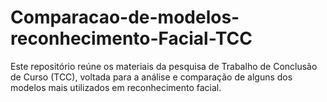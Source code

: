 # Comparacao-de-modelos-reconhecimento-Facial-TCC
Este repositório reúne os materiais da pesquisa de Trabalho de Conclusão de Curso (TCC), voltada para a análise e comparação de alguns dos modelos mais utilizados em reconhecimento facial.
